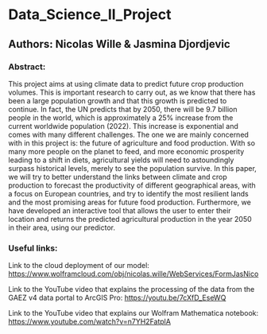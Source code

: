# Data_Science_II_Project

## Authors: Nicolas Wille & Jasmina Djordjevic

### Abstract: 

This project aims at using climate data to predict future crop production volumes. This is important research to carry out, as we know that there has been a large population growth and that this growth is predicted to continue. In fact, the UN predicts that by 2050, there will be 9.7 billion people in the world, which is approximately a 25% increase from the current worldwide population (2022). This increase is exponential and comes with many different challenges. The one we are mainly concerned with in this project is: the future of agriculture and food production. With so many more people on the planet to feed, and more economic prosperity leading to a shift in diets, agricultural yields will need to astoundingly surpass historical levels, merely to see the population survive. In this paper, we will try to better understand the links between climate and crop production to forecast the productivity of different geographical areas, with a focus on European countries, and try to identify the most resilient lands and the most promising areas for future food production. Furthermore, we have developed an interactive tool that allows the user to enter their location and returns the predicted agricultural production in the year 2050 in their area, using our predictor. 

### Useful links:

Link to the cloud deployment of our model: https://www.wolframcloud.com/obj/nicolas.wille/WebServices/FormJasNico 

Link to the YouTube video that explains the processing of the data from the GAEZ v4 data portal to ArcGIS Pro: https://youtu.be/7cXfD_EseWQ 

Link to the YouTube video that explains our Wolfram Mathematica notebook: https://www.youtube.com/watch?v=n7YH2FatplA
